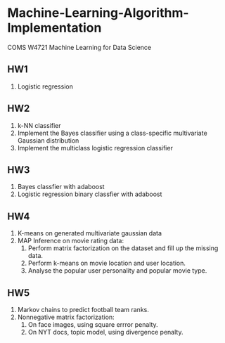 # Machine-Learning-Algorithm-Implementation
COMS W4721 Machine Learning for Data Science

## HW1
1. Logistic regression

## HW2
1. k-NN classifier
2. Implement the Bayes classifier using a class-specific multivariate Gaussian distribution
3. Implement the multiclass logistic regression classifier

## HW3
1. Bayes classfier with adaboost
2. Logistic regression binary classfier with adaboost

## HW4
1. K-means on generated multivariate gaussian data
2. MAP Inference on movie rating data:
    1. Perform matrix factorization on the dataset and fill up the missing data.
    2. Perform k-means on movie location and user location.
    3. Analyse the popular user personality and popular movie type.

## HW5
1. Markov chains to predict football team ranks.
2. Nonnegative matrix factorization:
    1. On face images, using square errror penalty.
    2. On NYT docs, topic model, using divergence penalty.
